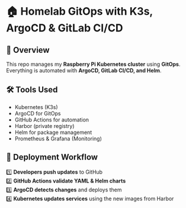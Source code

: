 # 🏠 Homelab GitOps with K3s, ArgoCD & GitLab CI/CD

## 🔹 Overview
This repo manages my **Raspberry Pi Kubernetes cluster** using **GitOps**.  
Everything is automated with **ArgoCD, GitLab CI/CD, and Helm**.  

## 🛠️ Tools Used
- Kubernetes (K3s)
- ArgoCD for GitOps
- GitHub Actions for automation
- Harbor (private registry)
- Helm for package management
- Prometheus & Grafana (Monitoring)

## 🚀 Deployment Workflow
1️⃣ **Developers push updates** to GitHub  
2️⃣ **GitHub Actions validate YAML & Helm charts**  
3️⃣ **ArgoCD detects changes** and deploys them  
4️⃣ **Kubernetes updates services** using the new images from Harbor  
